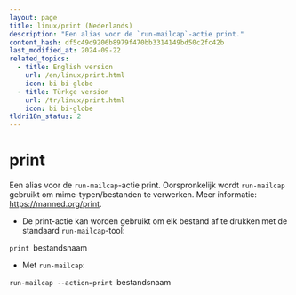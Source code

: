 ```yaml
---
layout: page
title: linux/print (Nederlands)
description: "Een alias voor de `run-mailcap`-actie print."
content_hash: df5c49d9206b8979f470bb3314149bd50c2fc42b
last_modified_at: 2024-09-22
related_topics:
  - title: English version
    url: /en/linux/print.html
    icon: bi bi-globe
  - title: Türkçe version
    url: /tr/linux/print.html
    icon: bi bi-globe
tldri18n_status: 2
---
```

# print

Een alias voor de `run-mailcap`-actie print.
Oorspronkelijk wordt `run-mailcap` gebruikt om mime-typen/bestanden te verwerken.
Meer informatie: <https://manned.org/print>.

- De print-actie kan worden gebruikt om elk bestand af te drukken met de standaard `run-mailcap`-tool:

`print `<span class="tldr-var badge badge-pill bg-dark-lm bg-white-dm text-white-lm text-dark-dm font-weight-bold">bestandsnaam</span>

- Met `run-mailcap`:

`run-mailcap --action=print `<span class="tldr-var badge badge-pill bg-dark-lm bg-white-dm text-white-lm text-dark-dm font-weight-bold">bestandsnaam</span>
